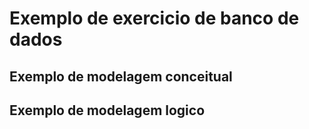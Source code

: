 # Exemplo de exercicio de banco de dados

## Exemplo de modelagem conceitual


## Exemplo de modelagem logico